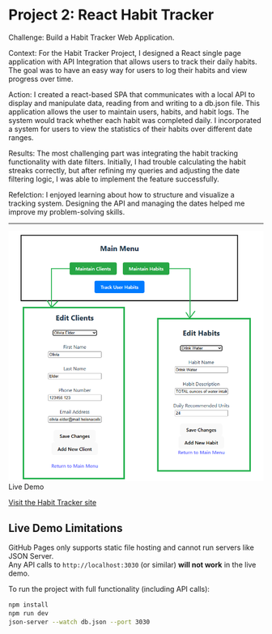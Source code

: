 #  Project 2: React Habit Tracker
Challenge: Build a Habit Tracker Web Application.

Context: For the Habit Tracker Project, I designed a React single page application with API Integration that allows users to track their daily habits. The goal was to have an easy way for users to log their habits and view progress over time.

Action:  I created a react-based SPA that communicates with a local API to display and manipulate data, reading from and writing to a db.json file.  This application allows the user to maintain users, habits, and habit logs. The system would track whether each habit was completed daily. I incorporated a system for users to view the statistics of their habits over different date ranges.

Results: The most challenging part was integrating the habit tracking functionality with date filters. Initially, I had trouble calculating the habit streaks correctly, but after refining my queries and adjusting the date filtering logic, I was able to implement the feature successfully.

Refelction: I enjoyed learning about how to structure and visualize a tracking system. Designing the API and managing the dates helped me improve my problem-solving skills.

<hr>
<img src="https://github.com/oliviaelder/Project-2/raw/main/MaintainClientandHabit.png" alt="Add/Edit Client/Habit" style="max-width: 100%; height: auto
<hr>
<br>
<img src="https://github.com/oliviaelder/Project-2/raw/main/AddHabit.png" alt="Add Habit" style="max-width: 100%; height: auto
<br>

## Live Demo

 [Visit the Habit Tracker site](https://oliviaelder.github.io/Project-2/)

## Live Demo Limitations

GitHub Pages only supports static file hosting and cannot run servers like JSON Server.  
Any API calls to `http://localhost:3030` (or similar) **will not work** in the live demo.

To run the project with full functionality (including API calls):

```bash
npm install
npm run dev
json-server --watch db.json --port 3030

